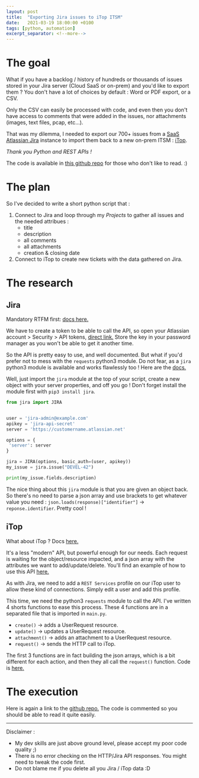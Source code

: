 ```yaml
---
layout: post
title:  "Exporting Jira issues to iTop ITSM"
date:   2021-03-19 18:00:00 +0100
tags: [python, automation]
excerpt_separator: <!--more-->
---
```


# The goal
What if you have a backlog / history of hundreds or thousands of issues stored in your Jira server (Cloud SaaS or on-prem) and you'd like to export them ? You don't have a lot of choices by default : Word or PDF export, or a CSV.

Only the CSV can easily be processed with code, and even then you don't have access to comments that were added in the issues, nor attachments (images, text files, pcap, etc...).

That was my dilemma, I needed to export our 700+ issues from a [SaaS Atlassian Jira](https://www.atlassian.com/fr/software/jira) instance to import them back to a new on-prem ITSM : [iTop](https://www.itophub.io/page/about-itop).

*Thank you Python and REST APIs !*
<!--more-->

The code is available in [this github repo](https://github.com/nicosalvadore/jira2itop-tickets) for those who don't like to read. :)

# The plan
So I've decided to write a short python script that :
1. Connect to Jira and loop through my *Projects* to gather all issues and the needed attribues :
    - title
    - description
    - all comments
    - all attachments
    - creation & closing date
2. Connect to iTop to create new tickets with the data gathered on Jira.

# The research
## Jira
Mandatory RTFM first: [docs here.](https://developer.atlassian.com/cloud/jira/platform/rest/v3/intro/)

We have to create a token to be able to call the API, so open your Atlassian account > Security > API tokens, [direct link.](https://id.atlassian.com/manage-profile/security/api-tokens)
Store the key in your password manager as you won't be able to get it another time.

So the API is pretty easy to use, and well documented. But what if you'd prefer not to mess with the `requests` python3 module. Do not fear, as a `jira` python3 module is available and works flawlessly too ! Here are the [docs.](https://jira.readthedocs.io/en/master/examples.html)

Well, just import the `jira` module at the top of your script, create a new object with your server properties, and off you go ! Don't forget install the module first with `pip3 install jira`.

```python
from jira import JIRA


user = 'jira-admin@example.com'
apikey = 'jira-api-secret'
server = 'https://customername.atlassian.net'

options = {
 'server': server
}

jira = JIRA(options, basic_auth=(user, apikey))
my_issue = jira.issue("DEVEL-42")

print(my_issue.fields.description)
```

The nice thing about this `jira` module is that you are given an object back. So there's no need to parse a json array and use brackets to get whatever value you need : `json.loads(response)["identifier"]` -> `reponse.identifier`. Pretty cool !

## iTop
What about iTop ? Docs [here.](https://www.itophub.io/wiki/page?id=2_7_0%3Aadvancedtopics%3Arest_json)

It's a less "modern" API, but powerful enough for our needs. Each request is waiting for the object/resource impacted, and a json array with the attributes we want to add/update/delete.
You'll find an example of how to use this API [here.](https://www.itophub.io/wiki/page?id=2_7_0%3Aadvancedtopics%3Acreate_ticket#using_python)

As with Jira, we need to add a `REST Services` profile on our iTop user to allow these kind of connections. Simply edit a user and add this profile.

This time, we need the python3 `requests` module to call the API. I've written 4 shorts functions to ease this process. These 4 functions are in a separated file that is imported in `main.py`.
- `create()` -> adds a UserRequest resource.
- `update()` -> updates a UserRequest resource.
- `attachment()` -> adds an attachment to a UserRequest resource.
- `request()` -> sends the HTTP call to iTop.

The first 3 functions are in fact building the json arrays, which is a bit different for each action, and then they all call the `request()` function. Code is [here.](https://github.com/nicosalvadore/jira2itop-tickets/blob/main/itop.py)

# The execution
Here is again a link to the [github repo.](https://github.com/nicosalvadore/jira2itop-tickets)
The code is commented so you should be able to read it quite easily.

---
Disclaimer :
- My dev skills are just above ground level, please accept my poor code quality ;)
- There is no error checking on the HTTP/Jira API responses. You might need to tweak the code first.
- Do not blame me if you delete all you Jira / iTop data :D
